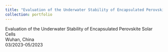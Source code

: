 ```yaml
---
title: "Evaluation of the Underwater Stability of Encapsulated Perovskite Solar Cells"
collection: portfolio
---
```

Evaluation of the Underwater Stability of Encapsulated Perovskite Solar Cells                                                 
Wuhan, China	
03/2023-05/2023

